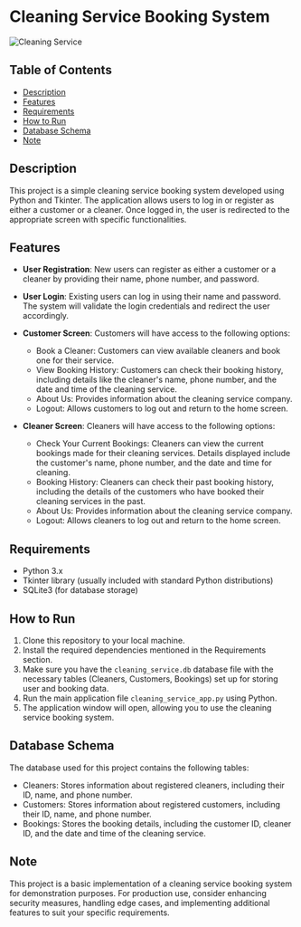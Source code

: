 # Cleaning Service Booking System

![Cleaning Service](cleaning_service.png)

## Table of Contents

- [Description](#description)
- [Features](#features)
- [Requirements](#requirements)
- [How to Run](#how-to-run)
- [Database Schema](#database-schema)
- [Note](#note)

## Description

This project is a simple cleaning service booking system developed using Python and Tkinter. The application allows users to log in or register as either a customer or a cleaner. Once logged in, the user is redirected to the appropriate screen with specific functionalities.

## Features

- **User Registration**: New users can register as either a customer or a cleaner by providing their name, phone number, and password.

- **User Login**: Existing users can log in using their name and password. The system will validate the login credentials and redirect the user accordingly.

- **Customer Screen**: Customers will have access to the following options:
  - Book a Cleaner: Customers can view available cleaners and book one for their service.
  - View Booking History: Customers can check their booking history, including details like the cleaner's name, phone number, and the date and time of the cleaning service.
  - About Us: Provides information about the cleaning service company.
  - Logout: Allows customers to log out and return to the home screen.

- **Cleaner Screen**: Cleaners will have access to the following options:
  - Check Your Current Bookings: Cleaners can view the current bookings made for their cleaning services. Details displayed include the customer's name, phone number, and the date and time for cleaning.
  - Booking History: Cleaners can check their past booking history, including the details of the customers who have booked their cleaning services in the past.
  - About Us: Provides information about the cleaning service company.
  - Logout: Allows cleaners to log out and return to the home screen.

## Requirements

- Python 3.x
- Tkinter library (usually included with standard Python distributions)
- SQLite3 (for database storage)

## How to Run

1. Clone this repository to your local machine.
2. Install the required dependencies mentioned in the Requirements section.
3. Make sure you have the `cleaning_service.db` database file with the necessary tables (Cleaners, Customers, Bookings) set up for storing user and booking data.
4. Run the main application file `cleaning_service_app.py` using Python.
5. The application window will open, allowing you to use the cleaning service booking system.

## Database Schema

The database used for this project contains the following tables:

- Cleaners: Stores information about registered cleaners, including their ID, name, and phone number.
- Customers: Stores information about registered customers, including their ID, name, and phone number.
- Bookings: Stores the booking details, including the customer ID, cleaner ID, and the date and time of the cleaning service.

## Note

This project is a basic implementation of a cleaning service booking system for demonstration purposes. For production use, consider enhancing security measures, handling edge cases, and implementing additional features to suit your specific requirements.